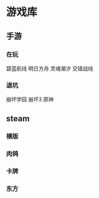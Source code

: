 # 游戏库

## 手游

### 在玩

碧蓝航线
明日方舟
灵魂潮汐
交错战线

### 退坑

崩坏学园  崩坏3  原神

## steam

### 横版

### 肉鸽

### 卡牌

### 东方
